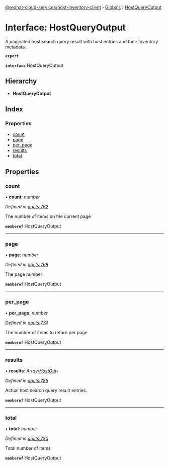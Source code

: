 [@redhat-cloud-services/host-inventory-client](../README.md) › [Globals](../globals.md) › [HostQueryOutput](hostqueryoutput.md)

# Interface: HostQueryOutput

A paginated host search query result with host entries and their Inventory metadata.

**`export`** 

**`interface`** HostQueryOutput

## Hierarchy

* **HostQueryOutput**

## Index

### Properties

* [count](hostqueryoutput.md#count)
* [page](hostqueryoutput.md#page)
* [per_page](hostqueryoutput.md#per_page)
* [results](hostqueryoutput.md#results)
* [total](hostqueryoutput.md#total)

## Properties

###  count

• **count**: *number*

*Defined in [api.ts:762](https://github.com/RedHatInsights/javascript-clients/blob/master/packages/host-inventory/api.ts#L762)*

The number of items on the current page

**`memberof`** HostQueryOutput

___

###  page

• **page**: *number*

*Defined in [api.ts:768](https://github.com/RedHatInsights/javascript-clients/blob/master/packages/host-inventory/api.ts#L768)*

The page number

**`memberof`** HostQueryOutput

___

###  per_page

• **per_page**: *number*

*Defined in [api.ts:774](https://github.com/RedHatInsights/javascript-clients/blob/master/packages/host-inventory/api.ts#L774)*

The number of items to return per page

**`memberof`** HostQueryOutput

___

###  results

• **results**: *Array‹[HostOut](hostout.md)›*

*Defined in [api.ts:786](https://github.com/RedHatInsights/javascript-clients/blob/master/packages/host-inventory/api.ts#L786)*

Actual host search query result entries.

**`memberof`** HostQueryOutput

___

###  total

• **total**: *number*

*Defined in [api.ts:780](https://github.com/RedHatInsights/javascript-clients/blob/master/packages/host-inventory/api.ts#L780)*

Total number of items

**`memberof`** HostQueryOutput
